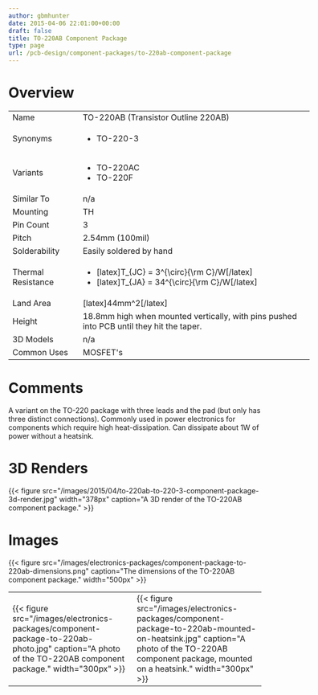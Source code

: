 ```yaml
---
author: gbmhunter
date: 2015-04-06 22:01:00+00:00
draft: false
title: TO-220AB Component Package
type: page
url: /pcb-design/component-packages/to-220ab-component-package
---
```


# Overview


<table style="width: 600px;" >
<tbody >
<tr >

<td >Name
</td>

<td >TO-220AB (Transistor Outline 220AB)
</td>
</tr>
<tr >

<td >Synonyms
</td>

<td >



  * TO-220-3


</td>
</tr>
<tr >

<td >Variants
</td>

<td >



  * TO-220AC
  * TO-220F


</td>
</tr>
<tr >

<td >Similar To
</td>

<td >n/a
</td>
</tr>
<tr >

<td >Mounting
</td>

<td >TH
</td>
</tr>
<tr >

<td >Pin Count
</td>

<td >3
</td>
</tr>
<tr >

<td >Pitch
</td>

<td >2.54mm (100mil)
</td>
</tr>
<tr >

<td >Solderability
</td>

<td >Easily soldered by hand
</td>
</tr>
<tr >

<td >Thermal Resistance
</td>

<td >



  * [latex]T_{JC} = 3^{\circ}{\rm C}/W[/latex]
  * [latex]T_{JA} = 34^{\circ}{\rm C}/W[/latex]


</td>
</tr>
<tr >

<td >Land Area
</td>

<td >[latex]44mm^2[/latex]
</td>
</tr>
<tr >

<td >Height
</td>

<td >18.8mm high when mounted vertically, with pins pushed into PCB until they hit the taper.
</td>
</tr>
<tr >

<td >3D Models
</td>

<td >n/a
</td>
</tr>
<tr >

<td >Common Uses
</td>

<td >MOSFET's
</td>
</tr>
</tbody>
</table>


# Comments




A variant on the TO-220 package with three leads and the pad (but only has three distinct connections). Commonly used in power electronics for components which require high heat-dissipation. Can dissipate about 1W of power without a heatsink.




# 3D Renders


{{< figure src="/images/2015/04/to-220ab-to-220-3-component-package-3d-render.jpg" width="378px" caption="A 3D render of the TO-220AB component package."  >}}


# Images




{{< figure src="/images/electronics-packages/component-package-to-220ab-dimensions.png" caption="The dimensions of the TO-220AB component package."  width="500px" >}}


<table align="center" >
<tbody >
<tr >

<td >{{< figure src="/images/electronics-packages/component-package-to-220ab-photo.jpg" caption="A photo of the TO-220AB component package."  width="300px" >}}
</td>

<td >{{< figure src="/images/electronics-packages/component-package-to-220ab-mounted-on-heatsink.jpg" caption="A photo of the TO-220AB component package, mounted on a heatsink."  width="300px" >}}
</td>
</tr>
</tbody>
</table>


##  
